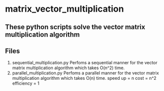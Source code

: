# matrix_vector_multiplication

## These python scripts solve the vector matrix multiplication algorithm
## Files
1. sequential_multiplication.py 
  Perfoms a sequential manner for the vector matrix multiplication algorithm which takes O(n^2) time.
2. parallel_multiplication.py 
  Perfoms a parallel manner for the vector matrix multiplication algorithm which takes O(n) time.
  speed up = n
  cost = n^2
  efficiency = 1
  
